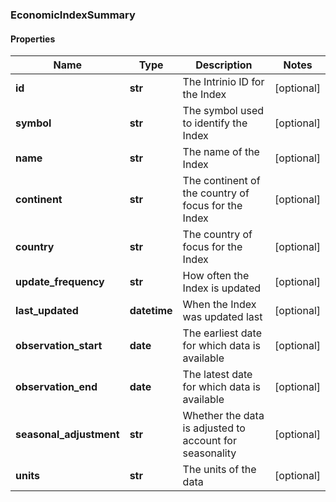 ### EconomicIndexSummary

#### Properties
Name | Type | Description | Notes
------------ | ------------- | ------------- | -------------
**id** | **str** | The Intrinio ID for the Index | [optional] 
**symbol** | **str** | The symbol used to identify the Index | [optional] 
**name** | **str** | The name of the Index | [optional] 
**continent** | **str** | The continent of the country of focus for the Index | [optional] 
**country** | **str** | The country of focus for the Index | [optional] 
**update_frequency** | **str** | How often the Index is updated | [optional] 
**last_updated** | **datetime** | When the Index was updated last | [optional] 
**observation_start** | **date** | The earliest date for which data is available | [optional] 
**observation_end** | **date** | The latest date for which data is available | [optional] 
**seasonal_adjustment** | **str** | Whether the data is adjusted to account for seasonality | [optional] 
**units** | **str** | The units of the data | [optional] 



